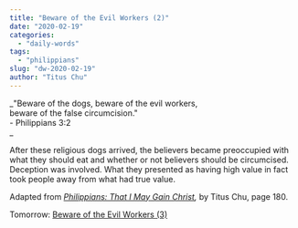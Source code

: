 ```yaml
---
title: "Beware of the Evil Workers (2)"
date: "2020-02-19"
categories: 
  - "daily-words"
tags: 
  - "philippians"
slug: "dw-2020-02-19"
author: "Titus Chu"
---
```


_"Beware of the dogs, beware of the evil workers,  
beware of the false circumcision."  
\- Philippians 3:2  
_

After these religious dogs arrived, the believers became preoccupied with what they should eat and whether or not believers should be circumcised. Deception was involved. What they presented as having high value in fact took people away from what had true value.

Adapted from _[Philippians: That I May Gain Christ](/book-philippians "Go to the listing for this book."),_ by Titus Chu, page 180.

Tomorrow: [Beware of the Evil Workers (3)](/dw-2020-02-20)
